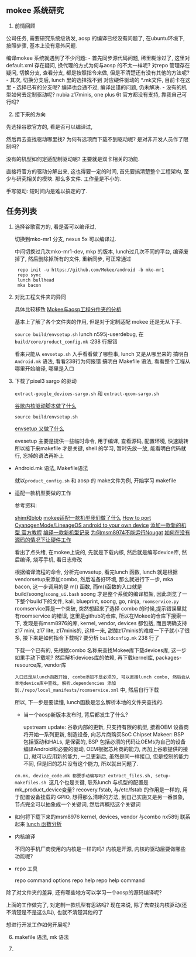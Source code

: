 
## mokee 系统研究

1. 前情回顾

公司任务, 需要研究系统级诱发, aosp 的编译已经没有问题了,  在ubuntu环境下, 按照步骤, 基本上没有意外问题. 

编译mokee 系统就遇到了不少问题:
    - 首先同步源代码问题, 稀里糊涂过了, 这里对default.xml 存在疑问, 换代理的方式为何与aosp 的不太一样呢? 对repo 管理存在疑问, 切换分支, 查看分支, 都是按照指令来做, 但是不清楚还有没有其他的方法呢? 
    - 其次, 切换分支后, lunch 里的选择找不到 对应硬件驱动的 *.mk文件, 目前卡在这里
    - 选择已有的分支呢? 编译也会通不过, 编译出错的问题, 仍未解决. 
    - 没有的机型如何去定制驱动呢? nubia z17minis, one plus 6t 官方都没有支持, 靠我自己可行吗?

2. 接下来的方向

先选择谷歌官方的, 看是否可以编译过, 

然后再去查找驱动哪里找? 为何有选项而下载不到驱动呢? 是对非开发人员作了限制吗? 

没有的机型如何定适配制驱动呢? 主要就是双卡相关的功能.

直接将官方的驱动分解出来, 这也得要一定的时间, 首先要搞清楚整个工程架构, 至少与研究相关的模块. 那么多文件.  工作量是不小的.

手写驱动: 短时间内是难以搞定的了.

## 任务列表
1. 选择谷歌官方的, 看是否可以编译过, 

    切换到mko-mr1 分支, nexus 5x 可以编译过.

    中间切换过几次mko-mr1-dev, mkp 的版本, lunch过几次不同的平台, 编译废掉了, 然后删除掉所有的文件, 重新同步, 可正常通过

        repo init -u https://github.com/Mokee/android -b mko-mr1
        repo sync
        lunch bullhead
        mka bacon

2. 对比工程文件夹的异同

    具体比较移致 [Mokee与aosp工程分件夹的分析](mokee_aosp_directory_analysis.md)

    基本上了解了各个文件夹的作用, 但是对于定制适配 mokee 还是无从下手.

    `source build/envsetup.sh`
    lunch n595j-userdebug, 在 `build/core/product_config.mk` :238 行报错

    看来只能从 `envsetup.sh` 入手看看做了哪些事, lunch 又是从哪里来的 
    搞明白 `Android.mk` 语法, 看看238行为何报错
    搞明白 Makefile 语法, 看看整个工程从哪里开始编译, 哪里是入口

3. 下载了pixel3 sargo 的驱动

    `extract-google_devices-sargo.sh` 和 `extract-qcom-sargo.sh`

    [谷歌内核驱动脚本做了什么](extract_google_devices_qcom_sargo_analysis.md)

    `source build/envsetup.sh`

    [envsetup 又做了什么](envsetup_analysis.md)

    evesetup 主要是提供一些临时命令, 用于编译, 查看源码, 配置环境, 快速跳转
    所以接下来makefile 才是关键, shell 的学习, 暂时先放一放, 能看明白代码就行, 忘掉的语法再补上

- Android.mk 语法, Makefile语法

    就以`product_config.sh` 和 aosp 的 make文件为例, 开始学习 makefile

- 适配一款机型要做的工作

    参考资料:

    [shim和blob](https://toby.moe/android-shim/)
    [mokee适配一款机型我们做了什么](https://bbs.mokeedev.com/t/topic/1073/33)
    [How to port CyanogenMode/LineageOS android to your own device](https://fat-tire.github.io/porting-intro.html)
    [添加一款新的机型 官方教程](https://source.android.google.cn/setup/develop/new-device)
    [编译一款新机型记录](https://kotlintc.com/articles/4343?fr=sidebar)
    [为何msm8974不能运行Nougat](https://www.xda-developers.com/in-depth-capitulation-of-why-msm8974-devices-are-excluded-from-nougat/)
    [如何在没有源码的情况下让硬件工作](https://www.xda-developers.com/cameras-custom-roms-developers-make-hardware-work-without-source-code/)

    看出了点头绪, 在mokee上说的, 先就是下载内核, 然后就是编写device库, 然后编译, 烧写手机, 看日志修改

    根据编译流程的命令, 分析完envsetup, 看完lunch 函数, lunch 就是根据vendorsetup来添加combo, 然后准备好环境, 那么就进行下一步, mka bacon, 这一步调用的是 m() 函数, 而m()函数的入口就是 build/soong/`soong_ui.bash`
    soong 才是整个系统的编译框架, 因此浏览了一下整个build下的文件, kali, blueprint, soong, go, ninja, `roomservice.py`
    roomservice算是一个突破, 突然想起来了选择 combo 的时候,提示错误里就有roomservice 的错误, 这里<project>是github的仓库, 所以在Mokee的仓库下搜索一下, 发现是有msm8976的库, kernel, vendor, devices 都包括, 而且明确支持 z17 mini, z17 lite, z17minis的, 这样一来, 甜酸z17minis的难度一下子就小了很多, 接下来是如何指令下载呢? 要分析 `buildconfig.mk` 238 行了

    下载一个已有的, 先根据combo 名称来查找Mokee库下载devices库, 这一步如果手动下载呢? 然后解析devices库的依赖, 再下载kernel库, packages-resource库, vendor库

    `入口还是从lunch函数开始, combo添加不是必须的, 可以直接lunch combo, 然后会从本地device库中查找, 解析.dependencies 添加到./repo/local_manifests/roomservice.xml` 中, 然后自行下载

    所以, 下一步是要读懂, lunch函数是怎么解析本地的文件夹查找的.

    - 当一个aosp新版本发布时, 背后都发生了什么? 

        upstream update: 谷歌内部的更新, 只支持有限的机型, 接着OEM 设备商将开始一系列更新, 制造设备, 向芯片商购买SoC
        Chipset Makeer: BSP 包括驱动和HALs, 是保密的, BSP 包括必须的代码让OEMs为自己的设备编译Android和必要的驱动, OEM根据芯片商的能力, 再加上谷歌提供的接口, 就可以应用新的能力, 一旦更新后, 虽然是同一样接口, 但是控制的能力不同, 但是旧的芯片没有这个能力, 所以就出问题了. 

    `cm.mk, device_code.mk 都要手动编写吗? extract_files.sh, setup-makefiles.sh `这几个也是关键, 
    联系lunch 与机型的配置是 mk_product_device变量?
    recovery.fstab, 与/etc/fstab 的作用是一样的, 用于配置设备挂载的
    GPIO, 想得那么清晰的方法, 到自己实施又是另一番景象, 节点完全可以抽象成一个关键词, 然后再概括这个关键词

- 如何将下载下来的msm8976 kernel, devices, vendor 与combo nx589j 联系起来
    [lunch 函数分析](./lunch_function_analysis.md)

- 内核编译

    不同的手机厂商使用的内核是一样的吗? 
    内核是开源, 内核的驱动层要做哪些功能呢?

- repo 工具

    repo command options
    repo help
    repo help command

除了对文件夹的差异, 还有哪些地方可以学习一个aosp的源码编译呢?

上面的工作做完了, 对定制一款机型有思路吗? 现在来说, 除了去查找内核驱动(还不清楚是不是这么叫), 也就不清楚其他的了

想进行开发工作如何开展呢?

6. makefile 语法, mk 语法

7. 

